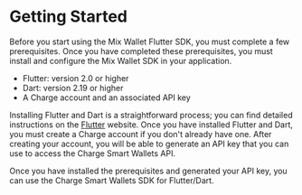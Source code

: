 # Getting Started

Before you start using the Mix Wallet Flutter SDK, you must complete a few prerequisites. Once you have completed these prerequisites, you must install and configure the Mix Wallet SDK in your application.

* Flutter: version 2.0 or higher
* Dart: version 2.19 or higher
* A Charge account and an associated API key

Installing Flutter and Dart is a straightforward process; you can find detailed instructions on the [Flutter](https://flutter.dev) website. Once you have installed Flutter and Dart, you must create a Charge account if you don't already have one. After creating your account, you will be able to generate an API key that you can use to access the Charge Smart Wallets API.

Once you have installed the prerequisites and generated your API key, you can use the Charge Smart Wallets SDK for Flutter/Dart.
